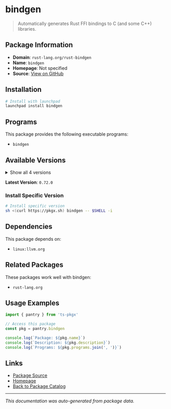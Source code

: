# bindgen

> Automatically generates Rust FFI bindings to C (and some C++) libraries.

## Package Information

- **Domain**: `rust-lang.org/rust-bindgen`
- **Name**: `bindgen`
- **Homepage**: Not specified
- **Source**: [View on GitHub](https://github.com/pkgxdev/pantry/tree/main/projects/rust-lang.org/rust-bindgen/package.yml)

## Installation

```bash
# Install with launchpad
launchpad install bindgen
```

## Programs

This package provides the following executable programs:

- `bindgen`

## Available Versions

<details>
<summary>Show all 4 versions</summary>

- `0.72.0`, `0.71.1`, `0.71.0`, `0.70.1`

</details>

**Latest Version**: `0.72.0`

### Install Specific Version

```bash
# Install specific version
sh <(curl https://pkgx.sh) bindgen -- $SHELL -i
```

## Dependencies

This package depends on:

- `linux:llvm.org`

## Related Packages

These packages work well with bindgen:

- `rust-lang.org`

## Usage Examples

```typescript
import { pantry } from 'ts-pkgx'

// Access this package
const pkg = pantry.bindgen

console.log(`Package: ${pkg.name}`)
console.log(`Description: ${pkg.description}`)
console.log(`Programs: ${pkg.programs.join(', ')}`)
```

## Links

- [Package Source](https://github.com/pkgxdev/pantry/tree/main/projects/rust-lang.org/rust-bindgen/package.yml)
- [Homepage](#)
- [Back to Package Catalog](../package-catalog.md)

---

*This documentation was auto-generated from package data.*
